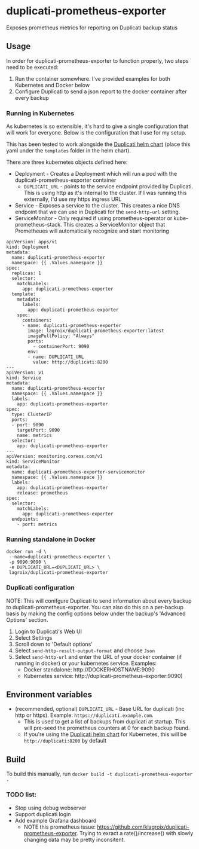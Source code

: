 # duplicati-prometheus-exporter
Exposes prometheus metrics for reporting on Duplicati backup status

## Usage

In order for duplicati-prometheus-exporter to function properly, two steps need to be executed:
1. Run the container somewhere. I've provided examples for both Kubernetes and Docker below
2. Configure Duplicati to send a json report to the docker container after every backup

###  Running in Kubernetes

As kubernetes is so extensible, it's hard to give a single configuration that will work for everyone. Below is the configuration that I use for my setup. 

This has been tested to work alongside the [Duplicati helm chart](https://artifacthub.io/packages/helm/k8s-at-home/duplicati) (place this yaml under the `templates` folder in the helm chart).

There are three kubernetes objects defined here:
* Deployment - Creates a Deployment which will run a pod with the duplicati-prometheus-exporter container
    * `DUPLICATI_URL` - points to the service endpoint provided by Duplicati. This is using http as it's internal to the cluster. If I was running this externally, I'd use my https ingress URL
* Service - Exposes a service to the cluster. This creates a nice DNS endpoint that we can use in Duplicati for the `send-http-url` setting.
* ServiceMonitor - Only required if using prometheus-operator or kube-prometheus-stack. This creates a ServiceMonitor object that Prometheues will automatically recognize and start monitoring

```
apiVersion: apps/v1
kind: Deployment
metadata:
  name: duplicati-prometheus-exporter
  namespace: {{ .Values.namespace }}
spec:
  replicas: 1
  selector:
    matchLabels:
      app: duplicati-prometheus-exporter
  template:
    metadata:
      labels:
        app: duplicati-prometheus-exporter
    spec:
      containers:
      - name: duplicati-prometheus-exporter
        image: lagroix/duplicati-prometheus-exporter:latest
        imagePullPolicy: "Always"
        ports:
          - containerPort: 9090
        env:
        - name: DUPLICATI_URL
          value: http://duplicati:8200
---
apiVersion: v1
kind: Service
metadata:
  name: duplicati-prometheus-exporter
  namespace: {{ .Values.namespace }}
  labels:
    app: duplicati-prometheus-exporter
spec:
  type: ClusterIP
  ports:
  - port: 9090
    targetPort: 9090
    name: metrics
  selector:
    app: duplicati-prometheus-exporter
---
apiVersion: monitoring.coreos.com/v1
kind: ServiceMonitor
metadata:
  name: duplicati-prometheus-exporter-servicemonitor
  namespace: {{ .Values.namespace }}
  labels:
    app: duplicati-prometheus-exporter
    release: prometheus
spec:
  selector:
    matchLabels:
      app: duplicati-prometheus-exporter
  endpoints:
    - port: metrics
```

###  Running standalone in Docker

```
docker run -d \
 --name=duplicati-prometheus-exporter \
 -p 9090:9090 \
 -e DUPLICATI_URL=<DUPLICATI_URL> \
 lagroix/duplicati-prometheus-exporter

```

### Duplicati configuration

NOTE: This will conifgure Duplicati to send information about every backup to duplicati-prometheus-exporter. You can also do this on a per-backup basis by making the config options below under the backup's 'Advanced Options' section.

1. Login to Duplicati's Web UI
2. Select Settings
3. Scroll down to 'Default options'
4. Select `send-http-result-output-format` and choose `Json`
5. Select `send-http-url` and enter the URL of your docker container (if running in docker) or your kubernetes service. Examples:
    * Docker standalone: http://DOCKERHOSTNAME:9090
    * Kubernetes service: http://duplicati-prometheus-exporter:9090)


## Environment variables

* (recommended, optional) `DUPLICATI_URL` - Base URL for duplicati (inc http or https). Example: `https://duplicati.example.com`.
    * This is used to get a list of backups from duplicati at startup. This will pre-seed the prometheus counters at 0 for each backup found.
    * If you're using the [Duplicati helm chart](https://artifacthub.io/packages/helm/k8s-at-home/duplicati) for Kubernetes, this will be `http://duplicati:8200` by default



## Build

To build this manually, run `docker build -t duplicati-prometheus-exporter .`



### TODO list:
* Stop using debug webserver
* Support duplicati login
* Add example Grafana dashboard
    * NOTE this prometheus issue: https://github.com/klagroix/duplicati-prometheus-exporter. Trying to exract a rate()/increase() with slowly changing data may be pretty inconsitent.
